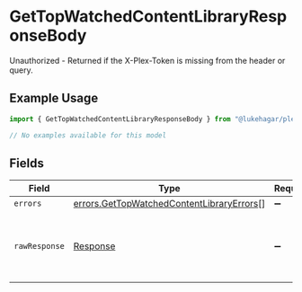 # GetTopWatchedContentLibraryResponseBody

Unauthorized - Returned if the X-Plex-Token is missing from the header or query.

## Example Usage

```typescript
import { GetTopWatchedContentLibraryResponseBody } from "@lukehagar/plexjs/sdk/models/errors";

// No examples available for this model
```

## Fields

| Field                                                                                                         | Type                                                                                                          | Required                                                                                                      | Description                                                                                                   |
| ------------------------------------------------------------------------------------------------------------- | ------------------------------------------------------------------------------------------------------------- | ------------------------------------------------------------------------------------------------------------- | ------------------------------------------------------------------------------------------------------------- |
| `errors`                                                                                                      | [errors.GetTopWatchedContentLibraryErrors](../../../sdk/models/errors/gettopwatchedcontentlibraryerrors.md)[] | :heavy_minus_sign:                                                                                            | N/A                                                                                                           |
| `rawResponse`                                                                                                 | [Response](https://developer.mozilla.org/en-US/docs/Web/API/Response)                                         | :heavy_minus_sign:                                                                                            | Raw HTTP response; suitable for custom response parsing                                                       |